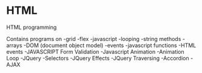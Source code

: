 # HTML
HTML programming

Contains programs on 
-grid
-flex
-javascript
-looping
-string methods
-arrays
-DOM (document object model)
-events
-javascript functions
-HTML events
-JAVASCRIPT Form Validation
-Javascript Animation
-Animation Loop
-JQuery
-Selectors
-JQuery Effects
-JQuery Traversing
-Accordion
-AJAX
